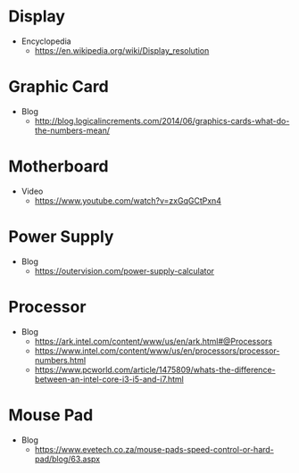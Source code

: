 # Display
- Encyclopedia
    - https://en.wikipedia.org/wiki/Display_resolution

# Graphic Card
- Blog
  - http://blog.logicalincrements.com/2014/06/graphics-cards-what-do-the-numbers-mean/

# Motherboard
- Video
  - https://www.youtube.com/watch?v=zxGqGCtPxn4

# Power Supply
- Blog
  - https://outervision.com/power-supply-calculator

# Processor
- Blog
  - https://ark.intel.com/content/www/us/en/ark.html#@Processors
  - https://www.intel.com/content/www/us/en/processors/processor-numbers.html
  - https://www.pcworld.com/article/1475809/whats-the-difference-between-an-intel-core-i3-i5-and-i7.html

# Mouse Pad
- Blog
  - https://www.evetech.co.za/mouse-pads-speed-control-or-hard-pad/blog/63.aspx
